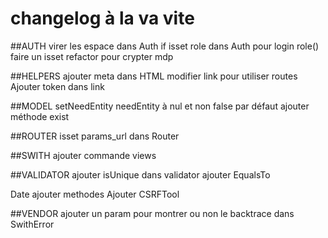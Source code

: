 # changelog à la va vite
##AUTH
virer les espace dans Auth
if isset role dans Auth pour login
role() faire un isset
refactor pour crypter mdp

##HELPERS
ajouter meta dans HTML
modifier link pour utiliser routes
Ajouter token dans link

##MODEL
setNeedEntity
needEntity à nul et non false par défaut
ajouter méthode exist

##ROUTER
isset params_url dans Router

##SWITH
ajouter commande views

##VALIDATOR
ajouter isUnique dans validator
ajouter EqualsTo

Date ajouter methodes
Ajouter CSRFTool

##VENDOR
ajouter un param pour montrer ou non le backtrace dans SwithError
